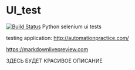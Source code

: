 # UI_test
[![Build Status](https://app.travis-ci.com/yavv951/UI_test.svg?branch=master)](https://app.travis-ci.com/yavv951/UI_test)
Python selenium ui tests

testing application: http://automationpractice.com/

https://markdownlivepreview.com

ЗДЕСЬ БУДЕТ КРАСИВОЕ ОПИСАНИЕ
